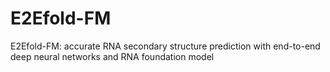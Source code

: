 # E2Efold-FM
E2Efold-FM: accurate RNA secondary structure prediction with end-to-end deep neural networks and RNA foundation model




